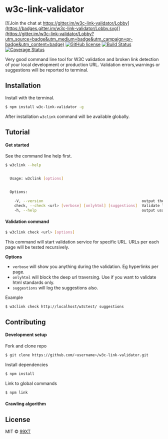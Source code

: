 # w3c-link-validator

[![Join the chat at https://gitter.im/w3c-link-validator/Lobby](https://badges.gitter.im/w3c-link-validator/Lobby.svg)](https://gitter.im/w3c-link-validator/Lobby?utm_source=badge&utm_medium=badge&utm_campaign=pr-badge&utm_content=badge)
[![GitHub license](https://img.shields.io/badge/license-MIT-blue.svg)](https://raw.githubusercontent.com/99xt/w3c-link-validator/master/LICENSE)
[![Build Status](https://travis-ci.org/shalithasuranga/w3c-link-validator.svg?branch=master)](https://travis-ci.org/shalithasuranga/w3c-link-validator)
[![Coverage Status](https://coveralls.io/repos/github/shalithasuranga/w3c-link-validator/badge.svg?branch=master)](https://coveralls.io/github/shalithasuranga/w3c-link-validator?branch=master)

Very good command line tool for W3C validation and broken link detection of your local development or production URL.
Validation errors,warnings or suggestions will be reported to terminal.


## Installation


Install with the terminal.

```bash
$ npm install w3c-link-validator -g
```

After installation `w3clink` command will be available globally.


## Tutorial

#### Get started

See the command line help first.

```bash
$ w3clink --help
```


```bash

  Usage: w3clink [options]


  Options:

    -V, --version                                            output the version number
    check, --check <url> [verbose] [onlyhtml] [suggestions]  Validate links and html both
    -h, --help                                               output usage information

```

#### Validation command


```bash
$ w3clink check <url> [options]
```


This command will start validation service for specific URL. URLs per each page will be tested recursively.

**Options**

- `verbose` will show you anything during the validation. Eg hyperlinks per page.
- `onlyhtml` will block the deep url traversing. Use if you want to validate html standards only. 
- `suggestions` will log the suggestions also.

Example 

```bash
$ w3clink check http://localhost/w3ctest/ suggestions
```


## Contributing

#### Development setup

Fork and clone repo 

```bash
$ git clone https://github.com/<username>/w3c-link-validator.git
```

Install dependencies

```bash
$ npm install
```

Link to global commands

```bash
$ npm link
```


#### Crawling algorithm



## License

MIT © [99XT](https://github.com/99xt)




